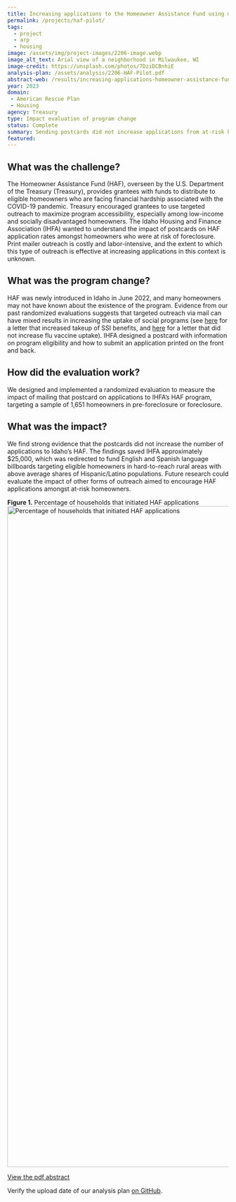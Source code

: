 ```yaml
---
title: Increasing applications to the Homeowner Assistance Fund using mailers
permalink: /projects/haf-pilot/
tags: 
  - project
  - arp
  - housing
image: /assets/img/project-images/2206-image.webp
image_alt_text: Arial view of a neighborhood in Milwaukee, WI
image-credit: https://unsplash.com/photos/7DziDCBnhiE
analysis-plan: /assets/analysis/2206-HAF-Pilot.pdf
abstract-web: /results/increasing-applications-homeowner-assistance-fund/
year: 2023
domain:
 - American Rescue Plan
 - Housing
agency: Treasury
type: Impact evaluation of program change
status: Complete
summary: Sending postcards did not increase applications from at-risk homeowners
featured:
---
```

## What was the challenge? 
The Homeowner Assistance Fund (HAF), overseen by the U.S. Department of the Treasury (Treasury), provides grantees with funds to distribute to eligible homeowners who are facing financial hardship associated with the COVID-19 pandemic. Treasury encouraged grantees to use targeted outreach to maximize program accessibility, especially among low-income and socially disadvantaged homeowners. The Idaho Housing and Finance Association (IHFA) wanted to understand the impact of postcards on HAF application rates amongst homeowners who were at risk of foreclosure. Print mailer outreach is costly and labor-intensive, and the extent to which this type of outreach is effective at increasing applications in this context is unknown.

## What was the program change?
HAF was newly introduced in Idaho in June 2022, and many homeowners may not have known about the existence of the program. Evidence from our past randomized evaluations suggests that targeted outreach via mail can have mixed results in increasing the uptake of social programs (see <a href="https://oes.gsa.gov/projects/increasing-ssi-uptake/">here</a> for a letter that increased takeup of SSI benefits, and <a href="https://oes.gsa.gov/collaborations/dorn-va-postcard-reminder//">here</a>  for a letter that did not increase flu vaccine uptake). IHFA designed a postcard with information on program eligibility and how to submit an application printed on the front and back. 

## How did the evaluation work?
We designed and implemented a randomized evaluation to measure the impact of mailing that postcard on applications to IHFA’s HAF program, targeting a sample of 1,651 homeowners in pre-foreclosure or foreclosure. 

## What was the impact?
We find strong evidence that the postcards did not increase the number of applications to Idaho’s HAF. The findings saved IHFA approximately $25,000, which was redirected to fund English and Spanish language billboards targeting eligible homeowners in hard-to-reach rural areas with above average shares of Hispanic/Latino populations. Future research could evaluate the impact of other forms of outreach aimed to encourage HAF applications amongst at-risk homeowners.

<b>Figure 1.</b> Percentage of households that initiated HAF applications
<img src="{{ '/assets/img/project-images/2206-image.svg' | prepend: site.baseurl }}" alt="Percentage of households that initiated
HAF applications" width="1500">

<a href="/assets/abstracts/2206-increasing-applications-to-the-homeowner-assistance-fund-abstract.pdf">View the pdf abstract</a>

Verify the upload date of our analysis plan <a class="usa-link usa-link--external" href="https://github.com/gsa-oes/office-of-evaluation-sciences/commits/master/assets/analysis/2206-HAF-Pilot.pdf">on GitHub</a>. 
